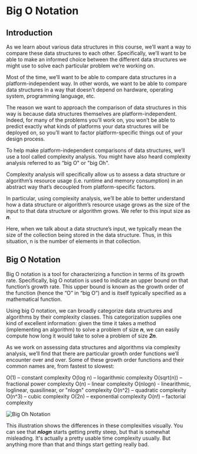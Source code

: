 # Big O Notation

## Introduction

As we learn about various data structures in this course, we’ll want a way to
compare these data structures to each other. Specifically, we’ll want to be able to make an informed choice between the different data structures we might use to solve each particular problem we’re working on.

Most of the time, we’ll want to be able to compare data structures in a platform-independent way. In other words, we want to be able to compare data structures in a way that doesn’t depend on hardware, operating system, programming language, etc.

The reason we want to approach the comparison of data structures in this way is because data structures themselves are platform-independent. Indeed, for many of the problems you’ll work on, you won’t be able to predict exactly what kinds of platforms your data structures will be deployed on, so you’ll want to factor platform-specific things out of your design process.

To help make platform-independent comparisons of data structures, we’ll use a tool called complexity analysis. You might have also heard complexity analysis referred to as “big O" or "big Oh".

Complexity analysis will specifically allow us to assess a data structure or algorithm’s resource usage (i.e. runtime and memory consumption) in an abstract way that’s decoupled from platform-specific factors.

In particular, using complexity analysis, we’ll be able to better understand how a data structure or algorithm’s resource usage grows as the size of the input to that data structure or algorithm grows. We refer to this input size as **_n_**.

Here, when we talk about a data structure’s input, we typically mean the size of the collection being stored in the data structure. Thus, in this situation, n is the number of elements in that collection.

## Big O Notation

Big O notation is a tool for characterizing a function in terms of its growth rate. Specifically, big O notation is used to indicate an upper bound on that function’s growth rate. This upper bound is known as the growth order of the function (hence the “O” in “big O”) and is itself typically specified as a mathematical function.

Using big O notation, we can broadly categorize data structures and algorithms by their complexity classes. This categorization supplies one kind of excellent information: given the time it takes a method (implementing an algorithm) to solve a problem of size **_n_**, we can easily compute how long it would take to solve a problem of size **_2n_**.

As we work on assessing data structures and algorithms via complexity analysis, we’ll find that there are particular growth order functions we’ll encounter over and over. Some of these growth order functions and their common names are, from fastest to slowest:

O(1) – constant complexity
O(log n) – logarithmic complexity
O(sqrt(n)) – fractional power complexity
O(n) – linear complexity
O(nlogn) - linearithmic, loglinear, quasilinear, or "nlogn" complexity
O(n^2) – quadratic complexity
O(n^3) – cubic complexity
O(2n) – exponential complexity
O(n!) – factorial complexity

![Big Oh Notation](https://cdn-media-1.freecodecamp.org/images/1*KfZYFUT2OKfjekJlCeYvuQ.jpeg)

This illustration shows the differences in these complexities visually. You can see that **_nlogn_** starts getting pretty steep, but that is somewhat misleading. It's actually a pretty usable time complexity usually. But anything more than that and things start getting really bad.
